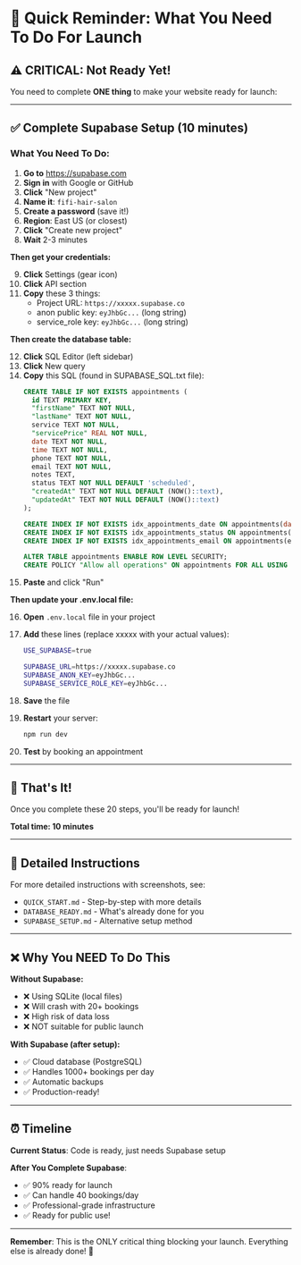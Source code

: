 # 🚀 Quick Reminder: What You Need To Do For Launch

## ⚠️ CRITICAL: Not Ready Yet!

You need to complete **ONE thing** to make your website ready for launch:

---

## ✅ Complete Supabase Setup (10 minutes)

### What You Need To Do:

1. **Go to** https://supabase.com
2. **Sign in** with Google or GitHub
3. **Click** "New project"
4. **Name it**: `fifi-hair-salon`
5. **Create a password** (save it!)
6. **Region**: East US (or closest)
7. **Click** "Create new project"
8. **Wait** 2-3 minutes

**Then get your credentials:**

9. **Click** Settings (gear icon)
10. **Click** API section
11. **Copy** these 3 things:
    - Project URL: `https://xxxxx.supabase.co`
    - anon public key: `eyJhbGc...` (long string)
    - service_role key: `eyJhbGc...` (long string)

**Then create the database table:**

12. **Click** SQL Editor (left sidebar)
13. **Click** New query
14. **Copy** this SQL (found in SUPABASE_SQL.txt file):
    ```sql
    CREATE TABLE IF NOT EXISTS appointments (
      id TEXT PRIMARY KEY,
      "firstName" TEXT NOT NULL,
      "lastName" TEXT NOT NULL,
      service TEXT NOT NULL,
      "servicePrice" REAL NOT NULL,
      date TEXT NOT NULL,
      time TEXT NOT NULL,
      phone TEXT NOT NULL,
      email TEXT NOT NULL,
      notes TEXT,
      status TEXT NOT NULL DEFAULT 'scheduled',
      "createdAt" TEXT NOT NULL DEFAULT (NOW()::text),
      "updatedAt" TEXT NOT NULL DEFAULT (NOW()::text)
    );

    CREATE INDEX IF NOT EXISTS idx_appointments_date ON appointments(date);
    CREATE INDEX IF NOT EXISTS idx_appointments_status ON appointments(status);
    CREATE INDEX IF NOT EXISTS idx_appointments_email ON appointments(email);

    ALTER TABLE appointments ENABLE ROW LEVEL SECURITY;
    CREATE POLICY "Allow all operations" ON appointments FOR ALL USING (true) WITH CHECK (true);
    ```
15. **Paste** and click "Run"

**Then update your .env.local file:**

16. **Open** `.env.local` file in your project
17. **Add** these lines (replace xxxxx with your actual values):
    ```bash
    USE_SUPABASE=true
    
    SUPABASE_URL=https://xxxxx.supabase.co
    SUPABASE_ANON_KEY=eyJhbGc...
    SUPABASE_SERVICE_ROLE_KEY=eyJhbGc...
    ```

18. **Save** the file

19. **Restart** your server:
    ```bash
    npm run dev
    ```

20. **Test** by booking an appointment

---

## 🎯 That's It!

Once you complete these 20 steps, you'll be ready for launch!

**Total time: 10 minutes**

---

## 📝 Detailed Instructions

For more detailed instructions with screenshots, see:
- `QUICK_START.md` - Step-by-step with more details
- `DATABASE_READY.md` - What's already done for you
- `SUPABASE_SETUP.md` - Alternative setup method

---

## ❌ Why You NEED To Do This

**Without Supabase:**
- ❌ Using SQLite (local files)
- ❌ Will crash with 20+ bookings
- ❌ High risk of data loss
- ❌ NOT suitable for public launch

**With Supabase (after setup):**
- ✅ Cloud database (PostgreSQL)
- ✅ Handles 1000+ bookings per day
- ✅ Automatic backups
- ✅ Production-ready!

---

## ⏰ Timeline

**Current Status**: Code is ready, just needs Supabase setup

**After You Complete Supabase**:
- ✅ 90% ready for launch
- ✅ Can handle 40 bookings/day
- ✅ Professional-grade infrastructure
- ✅ Ready for public use!

---

**Remember**: This is the ONLY critical thing blocking your launch. Everything else is already done! 🚀
